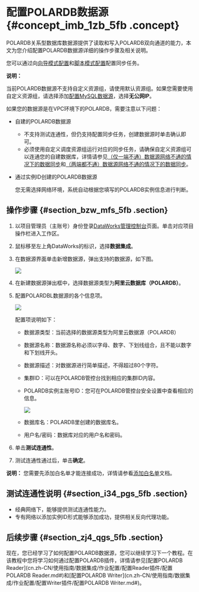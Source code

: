 # 配置POLARDB数据源 {#concept_imb_1zb_5fb .concept}

POLARDB关系型数据库数据源提供了读取和写入POLARDB双向通道的能力，本文为您介绍配置POLARDB数据源详细的操作步骤及相关说明。

您可以通过向[向导模式配置](cn.zh-CN/使用指南/数据集成/作业配置/配置Reader插件/向导模式配置.md#)和[脚本模式配置](cn.zh-CN/使用指南/数据集成/作业配置/配置Reader插件/脚本模式配置.md#)配置同步任务。

**说明：** 

当前POLARDB数据源不支持自定义资源组，请使用默认资源组。如果您需要使用自定义资源组，请选择添加[配置MySQL数据源](cn.zh-CN/使用指南/数据集成/数据源配置/配置MySQL数据源.md#)，选择**无公网IP**。

如果您的数据源是在VPC环境下的POLARDB，需要注意以下问题：

-   自建的POLARDB数据源
    -   不支持测试连通性，但仍支持配置同步任务，创建数据源时单击确认即可。
    -   必须使用自定义调度资源组运行对应的同步任务，请确保自定义资源组可以连通您的自建数据库，详情请参见[（仅一端不通）数据源网络不通的情况下的数据同步](cn.zh-CN/使用指南/数据集成/最佳实践/（仅一端不通）数据源网络不通的情况下的数据同步.md#)和[（两端都不通）数据源网络不通的情况下的数据同步](cn.zh-CN/使用指南/数据集成/最佳实践/（两端都不通）数据源网络不通的情况下的数据同步.md#)。
-   通过实例ID创建的POLARDB数据源

    您无需选择网络环境，系统自动根据您填写的POLARDB实例信息进行判断。


## 操作步骤 {#section_bzw_mfs_5fb .section}

1.  以项目管理员（主账号）身份登录[DataWorks管理控制台](https://workbench.data.aliyun.com/console)页面。单击对应项目操作栏进入工作区。

2.  鼠标移至左上角DataWorks的标识，选择**数据集成**。
3.  在数据源界面单击新增数据源，弹出支持的数据源，如下图。

    ![](images/32074_zh-CN.jpeg)

4.  在新建数据源弹出框中，选择数据源类型为**阿里云数据库（POLARDB）**。
5.  配置POLARDBL数据源的各个信息项。

    ![](images/32086_zh-CN.jpeg)

    配置项说明如下：

    -   数据源类型：当前选择的数据源类型为阿里云数据源（POLARDB）
    -   数据源名称：数据源名称必须以字母、数字、下划线组合，且不能以数字和下划线开头。
    -   数据源描述：对数据源进行简单描述，不得超过80个字符。
    -   集群ID：可以在POLARDB管控台找到相应的集群ID内容。
    -   POLARDB实例主账号ID：您可在POLARDB管控台安全设置中查看相应的信息。

        ![](http://static-aliyun-doc.oss-cn-hangzhou.aliyuncs.com/assets/img/62183/154830972432076_zh-CN.png)

    -   数据库名：POLARDB里创建的数据库名。
    -   用户名/密码：数据库对应的用户名和密码。
6.  单击**测试连通性**。
7.  测试连通性通过后，单击**确定**。

**说明：** 您需要先添加白名单才能连接成功，详情请参看[添加白名单](https://help.aliyun.com/document_detail/72977.html#concept_jz3_bl5_q2b)文档。

## 测试连通性说明 {#section_i34_pgs_5fb .section}

-   经典网络下，能够提供测试连通性能力。
-   专有网络以添加实例ID形式能够添加成功，提供相关反向代理功能。

## 后续步骤 {#section_zj4_qgs_5fb .section}

现在，您已经学习了如何配置POLARDB数据源，您可以继续学习下一个教程。在该教程中您将学习如何通过配置POLARDB插件，详情请参见[配置POLARDB Reader](cn.zh-CN/使用指南/数据集成/作业配置/配置Reader插件/配置POLARDB Reader.md#)和[配置POLARDB Writer](cn.zh-CN/使用指南/数据集成/作业配置/配置Writer插件/配置POLARDB Writer.md#)。

